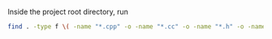 Inside the project root directory, run

```bash
find . -type f \( -name "*.cpp" -o -name "*.cc" -o -name "*.h" -o -name "*.hh" -o -name "*.hpp"\) | xargs clang-format -i
```
